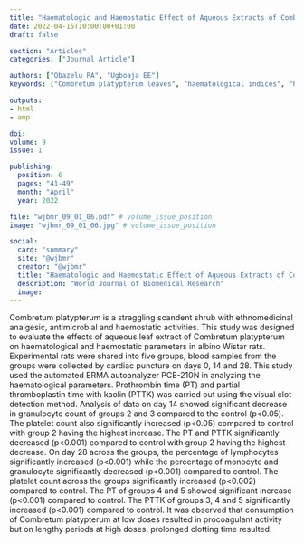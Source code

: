 ```yaml
---
title: "Haematologic and Haemostatic Effect of Aqueous Extracts of Combretum Platypterum Leaves in Albino Wistar Rats"
date: 2022-04-15T10:00:00+01:00
draft: false

section: "Articles"
categories: ["Journal Article"]

authors: ["Obazelu PA", "Ugboaja EE"]
keywords: ["Combretum platypterum leaves", "haematological indices", "haemostatic indices"]

outputs: 
- html
- amp

doi:
volume: 9
issue: 1

publishing:
  position: 6
  pages: "41-49"
  month: "April"
  year: 2022

file: "wjbmr_09_01_06.pdf" # volume_issue_position
image: "wjbmr_09_01_06.jpg" # volume_issue_position

social:
  card: "summary"
  site: "@wjbmr"
  creator: "@wjbmr"
  title: "Haematologic and Haemostatic Effect of Aqueous Extracts of Combretum Platypterum Leaves in Albino Wistar Rats"
  description: "World Journal of Biomedical Research"
  image:
---
```

Combretum platypterum is a straggling scandent shrub with ethnomedicinal analgesic, antimicrobial and haemostatic activities. This study was designed to evaluate the effects of aqueous leaf extract of Combretum platypterum on haematological and haemostatic parameters in albino Wistar rats. Experimental rats were shared into five groups, blood samples from the groups were collected by cardiac puncture on days 0, 14 and 28. This study used the automated ERMA autoanalyzer PCE-210N in analyzing the haematological parameters. Prothrombin time (PT) and partial thromboplastin time with kaolin (PTTK) was carried out using the visual clot detection method. Analysis of data on day 14 showed significant decrease in granulocyte count of groups 2 and 3 compared to the control (p<0.05). The platelet count also significantly increased (p<0.05) compared to control with group 2 having the highest increase. The PT and PTTK significantly decreased (p<0.001) compared to control with group 2 having the highest decrease. On day 28 across the groups, the percentage of lymphocytes significantly increased (p<0.001) while the percentage of monocyte and granulocyte significantly decreased (p<0.001) compared to control. The platelet count across the groups significantly increased (p<0.002) compared to control. The PT of groups 4 and 5 showed significant increase (p<0.001) compared to control. The PTTK of groups 3, 4 and 5 significantly increased (p<0.001) compared to control. It was observed that consumption of Combretum platypterum at low doses resulted in procoagulant activity but on lengthy periods at high doses, prolonged clotting time resulted.
